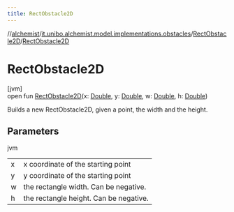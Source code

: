 ```yaml
---
title: RectObstacle2D
---
```

//[alchemist](../../../index.html)/[it.unibo.alchemist.model.implementations.obstacles](../index.html)/[RectObstacle2D](index.html)/[RectObstacle2D](-rect-obstacle2-d.html)



# RectObstacle2D



[jvm]\
open fun [RectObstacle2D](-rect-obstacle2-d.html)(x: [Double](https://kotlinlang.org/api/latest/jvm/stdlib/kotlin/-double/index.html), y: [Double](https://kotlinlang.org/api/latest/jvm/stdlib/kotlin/-double/index.html), w: [Double](https://kotlinlang.org/api/latest/jvm/stdlib/kotlin/-double/index.html), h: [Double](https://kotlinlang.org/api/latest/jvm/stdlib/kotlin/-double/index.html))



Builds a new RectObstacle2D, given a point, the width and the height.



## Parameters


jvm

| | |
|---|---|
| x | x coordinate of the starting point |
| y | y coordinate of the starting point |
| w | the rectangle width. Can be negative. |
| h | the rectangle height. Can be negative. |




